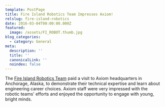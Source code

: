 ```yaml
---
template: PostPage
title: Fire Island Robotics Team Impresses Axiom!
relslug: fire-island-robotics
date: 2016-03-04T00:00:00.000Z
featured:
  image: /assets/FI_ROBOT.thumb.jpg
blog_categories:
  - category: General
meta:
  description: ''
  title: ''
  canonicalLink: ''
  noindex: false
---
```

The [Fire Island Robotics Team](https://www.facebook.com/FireIslandRobotics/) paid a visit to Axiom headquarters in Anchorage, Alaska, to demonstrate their technical expertise and learn about engineering career choices. Axiom staff were very impressed with the robotic teams' efforts and enjoyed the opportunity to engage with young, bright minds.
